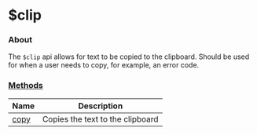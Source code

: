# $clip

### About

The `$clip` api allows for text to be copied to the clipboard. Should be used for when a user needs to copy, for example, an error code.

### [Methods](methods/)

| Name                  | Description                      |
| --------------------- | -------------------------------- |
| [copy](methods/copy/) | Copies the text to the clipboard |
